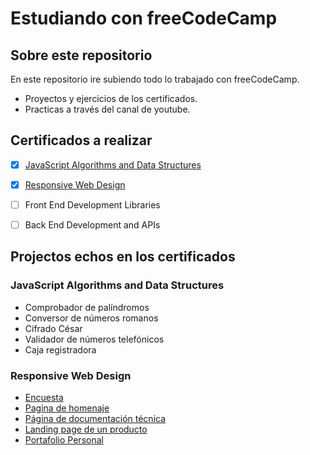# Estudiando con freeCodeCamp

## Sobre este repositorio 

En este repositorio ire subiendo todo lo trabajado con freeCodeCamp.
  - Proyectos y ejercicios de los certificados.
  - Practicas a través del canal de youtube.

## Certificados a realizar

- [x] [JavaScript Algorithms and Data Structures](https://www.freecodecamp.org/certification/GianIacono/javascript-algorithms-and-data-structures)
- [x] [Responsive Web Design](https://www.freecodecamp.org/certification/GianIacono/responsive-web-design)
- [ ] Front End Development Libraries
- [ ] Back End Development and APIs


## Projectos echos en los certificados

### JavaScript Algorithms and Data Structures
  - Comprobador de palíndromos
  - Conversor de números romanos
  - Cifrado César
  - Validador de números telefónicos
  - Caja registradora

### Responsive Web Design
  - [Encuesta](https://github.com/IaconoG/1.Tribute-Page)
  - [Pagina de homenaje](https://github.com/IaconoG/2.Survey-Form)
  - [Página de documentación técnica](https://github.com/IaconoG/3.Product-Landing-Page)
  - [Landing page de un producto](https://github.com/IaconoG/4.Technical-Documentatio-Page)
  - [Portafolio Personal](https://github.com/IaconoG/5.Personal-Portfolio-Webpage)
